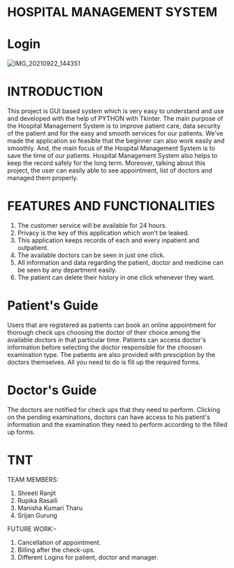 # HOSPITAL MANAGEMENT SYSTEM

# Login

![IMG_20210922_144351](https://user-images.githubusercontent.com/84695660/134921814-771b781a-ac49-4a7f-b5e2-d40c0e1981fa.png)

# INTRODUCTION
This project is GUI based system which is very easy to understand and use and developed with the help of PYTHON with Tkinter. The main purpose of the Hospital 
Management System is to improve patient care, data security of the patient and for the easy and smooth services for our patients. We’ve made the application 
so feasible that the beginner can also work easily and smoothly. And, the main focus of the Hospital Management System is to save the time of our patients. 
Hospital Management System also helps to keep the record safely for the long term. Moreover, talking about this project, the user can easily able to see
appointment, list of doctors and managed them properly. 

# FEATURES AND FUNCTIONALITIES
1.	The customer service will be available for 24 hours.
2.	Privacy is the key of this application which won’t be leaked.
3.	This application keeps records of each and every inpatient and outpatient.
4.	The available doctors can be seen in just one click.
5.	All information and data regarding the patient, doctor and medicine can be seen by any department easily.
6.	The patient can delete their history in one click whenever they want.
          


# Patient's Guide
Users that are registered as patients can book an online appointment for thorough check ups choosing the doctor of their choice among the available doctors in that 
particular time. Patients can access doctor's information before selecting the doctor responsible for the choosen examination type. The patients are also provided with 
presciption by the doctors themselves. All you need to do is fill up the required forms.

# Doctor's Guide
The doctors are notified for check ups that they need to perform. Clicking on the pending examinations, doctors can have access to his patient's information 
and the examination they need to perform according to the filled up forms.

# TNT 
TEAM MEMBERS:
1. Shreeti Ranjit
2. Rupika Rasaili
3. Manisha Kumari Tharu
4. Srijan Gurung

FUTURE WORK:-
1. Cancellation of appointment.
2. Billing after the check-ups.
3. Different Logins for patient, doctor and manager.
